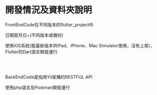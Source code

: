 # 開發情況及資料夾說明
<p>FrontEndCode在不同版本的flutter_project中</p>
<p>日期寫月日+(不同版本或備份)</p>
<p>使用iOS系統(能最新版本供iPad、iPhone、Mac Simulator使用，沒有上架)，Flutter的Dart語言開發運行</p>
<br></br>
<p>BackEndCode是指用Yii架構的RESTFUL API</p>
<p>使用php語言及Postman開發運行</p>
